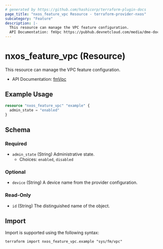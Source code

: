 ```yaml
---
# generated by https://github.com/hashicorp/terraform-plugin-docs
page_title: "nxos_feature_vpc Resource - terraform-provider-nxos"
subcategory: "Feature"
description: |-
  This resource can manage the VPC feature configuration.
  API Documentation: fmVpc https://pubhub.devnetcloud.com/media/dme-docs-10-2-2/docs/Feature%20Management/fm:Vpc/
---
```


# nxos_feature_vpc (Resource)

This resource can manage the VPC feature configuration.

- API Documentation: [fmVpc](https://pubhub.devnetcloud.com/media/dme-docs-10-2-2/docs/Feature%20Management/fm:Vpc/)

## Example Usage

```terraform
resource "nxos_feature_vpc" "example" {
  admin_state = "enabled"
}
```

<!-- schema generated by tfplugindocs -->
## Schema

### Required

- `admin_state` (String) Administrative state.
  - Choices: `enabled`, `disabled`

### Optional

- `device` (String) A device name from the provider configuration.

### Read-Only

- `id` (String) The distinguished name of the object.

## Import

Import is supported using the following syntax:

```shell
terraform import nxos_feature_vpc.example "sys/fm/vpc"
```
